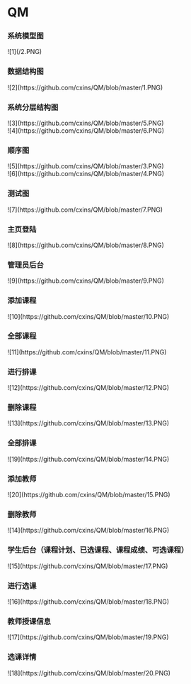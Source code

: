 # QM
<h3>系统模型图</h3>
![1](/2.PNG)</br>
<h3>数据结构图</h3>
![2](https://github.com/cxins/QM/blob/master/1.PNG)</br>
<h3>系统分层结构图</h3>
![3](https://github.com/cxins/QM/blob/master/5.PNG)</br>
![4](https://github.com/cxins/QM/blob/master/6.PNG)</br>
<h3>顺序图</h3>
![5](https://github.com/cxins/QM/blob/master/3.PNG)</br>
![6](https://github.com/cxins/QM/blob/master/4.PNG)</br>
<h3>测试图</h3>
![7](https://github.com/cxins/QM/blob/master/7.PNG)</br>
<h3>主页登陆</h3>
![8](https://github.com/cxins/QM/blob/master/8.PNG)</br>
<h3>管理员后台</h3>
![9](https://github.com/cxins/QM/blob/master/9.PNG)</br>
<h3>添加课程</h3>
![10](https://github.com/cxins/QM/blob/master/10.PNG)</br>
<h3>全部课程</h3>
![11](https://github.com/cxins/QM/blob/master/11.PNG)</br>
<h3>进行排课</h3>
![12](https://github.com/cxins/QM/blob/master/12.PNG)</br>
<h3>删除课程</h3>
![13](https://github.com/cxins/QM/blob/master/13.PNG)</br>
<h3>全部排课</h3>
![19](https://github.com/cxins/QM/blob/master/14.PNG)</br>
<h3>添加教师</h3>
![20](https://github.com/cxins/QM/blob/master/15.PNG)</br>
<h3>删除教师</h3>
![14](https://github.com/cxins/QM/blob/master/16.PNG)</br>
<h3>学生后台（课程计划、已选课程、课程成绩、可选课程）</h3>
![15](https://github.com/cxins/QM/blob/master/17.PNG)</br>
<h3>进行选课</h3>
![16](https://github.com/cxins/QM/blob/master/18.PNG)</br>
<h3>教师授课信息</h3>
![17](https://github.com/cxins/QM/blob/master/19.PNG)</br>
<h3>选课详情</h3>
![18](https://github.com/cxins/QM/blob/master/20.PNG)</br>



